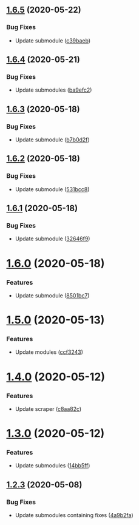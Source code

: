 ## [1.6.5](https://github.com/pct-org/getting-started/compare/v1.6.4...v1.6.5) (2020-05-22)


### Bug Fixes

* Update submodule ([c39baeb](https://github.com/pct-org/getting-started/commit/c39baeba20dfe2b0863b3f2e7f4f2b8fae945eee))



## [1.6.4](https://github.com/pct-org/getting-started/compare/v1.6.3...v1.6.4) (2020-05-21)


### Bug Fixes

* Update submodules ([ba9efc2](https://github.com/pct-org/getting-started/commit/ba9efc24b7a70fd5e6880cee3d83f2f711595131))



## [1.6.3](https://github.com/pct-org/getting-started/compare/v1.6.2...v1.6.3) (2020-05-18)


### Bug Fixes

* Update submodule ([b7b0d2f](https://github.com/pct-org/getting-started/commit/b7b0d2f221791d7f844e5aa66ec3b993bae1b6d5))



## [1.6.2](https://github.com/pct-org/getting-started/compare/v1.6.1...v1.6.2) (2020-05-18)


### Bug Fixes

* Update submodule ([531bcc8](https://github.com/pct-org/getting-started/commit/531bcc81f41952d8754099fcac2defad641b67c3))



## [1.6.1](https://github.com/pct-org/getting-started/compare/v1.6.0...v1.6.1) (2020-05-18)


### Bug Fixes

* Update submodule ([32646f9](https://github.com/pct-org/getting-started/commit/32646f94c0b90462f3af7520e7becb2dc36743da))



# [1.6.0](https://github.com/pct-org/getting-started/compare/v1.5.0...v1.6.0) (2020-05-18)


### Features

* Update submodule ([8501bc7](https://github.com/pct-org/getting-started/commit/8501bc715c0fb5b35f9b4ec149b233cdd8cb3878))



# [1.5.0](https://github.com/pct-org/getting-started/compare/v1.4.0...v1.5.0) (2020-05-13)


### Features

* Update modules ([ccf3243](https://github.com/pct-org/getting-started/commit/ccf324394a714d1dbc9851f77a1a095c320ee042))



# [1.4.0](https://github.com/pct-org/getting-started/compare/v1.3.0...v1.4.0) (2020-05-12)


### Features

* Update scraper ([c8aa82c](https://github.com/pct-org/getting-started/commit/c8aa82cfa3f43ba44cbc0ae598e00393bde0dd54))



# [1.3.0](https://github.com/pct-org/getting-started/compare/v1.2.3...v1.3.0) (2020-05-12)


### Features

* Update submodules ([14bb5ff](https://github.com/pct-org/getting-started/commit/14bb5ff1af50ecf29aa4d7405d6376525cde8332))



## [1.2.3](https://github.com/pct-org/getting-started/compare/v1.2.2...v1.2.3) (2020-05-08)


### Bug Fixes

* Update submodules containing fixes ([4a9b2fa](https://github.com/pct-org/getting-started/commit/4a9b2fa68e3a01ab5cbee7b301059c17e1ec4569))



